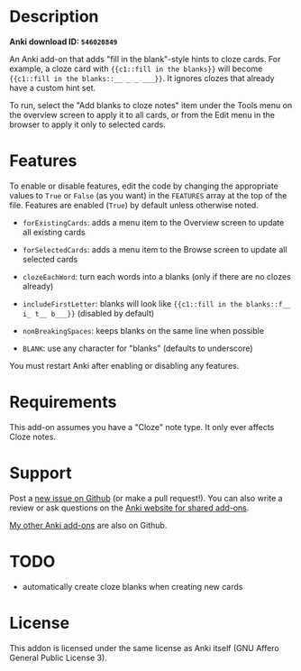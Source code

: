 # Description

**Anki download ID: `546020849`**

An Anki add-on that adds "fill in the blank"-style hints to cloze cards. For
example, a cloze card with `{{c1::fill in the blanks}}` will become
`{{c1::fill in the blanks::__ _ _ ___}}`. It ignores clozes that already have
a custom hint set.

To run, select the "Add blanks to cloze notes" item under the Tools menu on the
overview screen to apply it to all cards, or from the Edit menu in the browser
to apply it only to selected cards.

# Features

To enable or disable features, edit the code by changing the appropriate values
to `True` or `False` (as you want) in the `FEATURES` array at the top of the
file. Features are enabled (`True`) by default unless otherwise noted.

 * `forExistingCards`: adds a menu item to the Overview screen to update all existing cards
 * `forSelectedCards`: adds a menu item to the Browse screen to update all selected cards

 * `clozeEachWord`: turn each words into a blanks (only if there are no clozes already)
 * `includeFirstLetter`: blanks will look like `{{c1::fill in the blanks::f__ i_ t__ b___}}` (disabled by default)
 * `nonBreakingSpaces`: keeps blanks on the same line when possible
 * `BLANK`: use any character for "blanks" (defaults to underscore)

You must restart Anki after enabling or disabling any features.

# Requirements

This add-on assumes you have a "Cloze" note type. It only ever affects Cloze notes.

# Support

Post a [new issue on Github](https://github.com/Arthaey/anki-cloze-blanks/issues/new)
(or make a pull request!). You can also write a review or ask questions on the
[Anki website for shared add-ons](https://ankiweb.net/shared/info/546020849).

[My other Anki add-ons](https://github.com/search?q=user%3AArthaey+anki)
are also on Github.

# TODO

- automatically create cloze blanks when creating new cards

# License

This addon is licensed under the same license as Anki itself (GNU Affero General
Public License 3).
